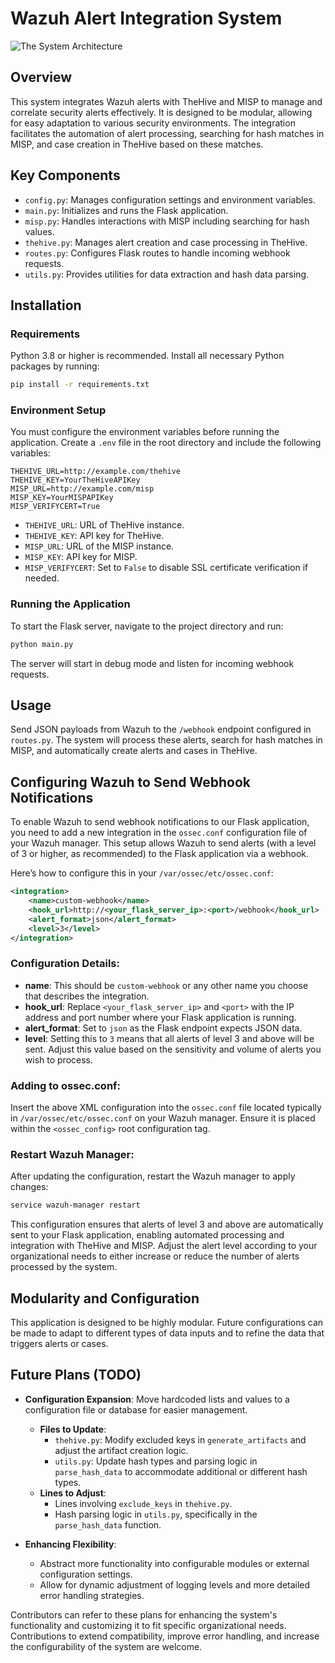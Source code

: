 # Wazuh Alert Integration System

![The System Architecture](https://miro.medium.com/v2/resize:fit:1100/format:webp/1*vdGyC9FUDVa33muSRR4N_Q.png)

## Overview
This system integrates Wazuh alerts with TheHive and MISP to manage and correlate security alerts effectively. It is designed to be modular, allowing for easy adaptation to various security environments. The integration facilitates the automation of alert processing, searching for hash matches in MISP, and case creation in TheHive based on these matches.

## Key Components
- `config.py`: Manages configuration settings and environment variables.
- `main.py`: Initializes and runs the Flask application.
- `misp.py`: Handles interactions with MISP including searching for hash values.
- `thehive.py`: Manages alert creation and case processing in TheHive.
- `routes.py`: Configures Flask routes to handle incoming webhook requests.
- `utils.py`: Provides utilities for data extraction and hash data parsing.

## Installation

### Requirements
Python 3.8 or higher is recommended. Install all necessary Python packages by running:
```bash
pip install -r requirements.txt
```

### Environment Setup
You must configure the environment variables before running the application. Create a `.env` file in the root directory and include the following variables:
```
THEHIVE_URL=http://example.com/thehive
THEHIVE_KEY=YourTheHiveAPIKey
MISP_URL=http://example.com/misp
MISP_KEY=YourMISPAPIKey
MISP_VERIFYCERT=True
```

- `THEHIVE_URL`: URL of TheHive instance.
- `THEHIVE_KEY`: API key for TheHive.
- `MISP_URL`: URL of the MISP instance.
- `MISP_KEY`: API key for MISP.
- `MISP_VERIFYCERT`: Set to `False` to disable SSL certificate verification if needed.

### Running the Application
To start the Flask server, navigate to the project directory and run:
```bash
python main.py
```
The server will start in debug mode and listen for incoming webhook requests.

## Usage
Send JSON payloads from Wazuh to the `/webhook` endpoint configured in `routes.py`. The system will process these alerts, search for hash matches in MISP, and automatically create alerts and cases in TheHive.
## Configuring Wazuh to Send Webhook Notifications

To enable Wazuh to send webhook notifications to our Flask application, you need to add a new integration in the `ossec.conf` configuration file of your Wazuh manager. This setup allows Wazuh to send alerts (with a level of 3 or higher, as recommended) to the Flask application via a webhook.

Here’s how to configure this in your `/var/ossec/etc/ossec.conf`:

```xml
<integration>
    <name>custom-webhook</name>
    <hook_url>http://<your_flask_server_ip>:<port>/webhook</hook_url>
    <alert_format>json</alert_format>
    <level>3</level>
</integration>
```

### Configuration Details:
- **name**: This should be `custom-webhook` or any other name you choose that describes the integration.
- **hook_url**: Replace `<your_flask_server_ip>` and `<port>` with the IP address and port number where your Flask application is running.
- **alert_format**: Set to `json` as the Flask endpoint expects JSON data.
- **level**: Setting this to `3` means that all alerts of level 3 and above will be sent. Adjust this value based on the sensitivity and volume of alerts you wish to process.

### Adding to ossec.conf:
Insert the above XML configuration into the `ossec.conf` file located typically in `/var/ossec/etc/ossec.conf` on your Wazuh manager. Ensure it is placed within the `<ossec_config>` root configuration tag.

### Restart Wazuh Manager:
After updating the configuration, restart the Wazuh manager to apply changes:
```bash
service wazuh-manager restart
```

This configuration ensures that alerts of level 3 and above are automatically sent to your Flask application, enabling automated processing and integration with TheHive and MISP. Adjust the alert level according to your organizational needs to either increase or reduce the number of alerts processed by the system.
## Modularity and Configuration
This application is designed to be highly modular. Future configurations can be made to adapt to different types of data inputs and to refine the data that triggers alerts or cases.

## Future Plans (TODO)
- **Configuration Expansion**: Move hardcoded lists and values to a configuration file or database for easier management.
  - **Files to Update**:
    - `thehive.py`: Modify excluded keys in `generate_artifacts` and adjust the artifact creation logic.
    - `utils.py`: Update hash types and parsing logic in `parse_hash_data` to accommodate additional or different hash types.
  - **Lines to Adjust**:
    - Lines involving `exclude_keys` in `thehive.py`.
    - Hash parsing logic in `utils.py`, specifically in the `parse_hash_data` function.

- **Enhancing Flexibility**:
  - Abstract more functionality into configurable modules or external configuration settings.
  - Allow for dynamic adjustment of logging levels and more detailed error handling strategies.

Contributors can refer to these plans for enhancing the system's functionality and customizing it to fit specific organizational needs. Contributions to extend compatibility, improve error handling, and increase the configurability of the system are welcome.
